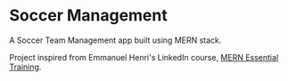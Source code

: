 # Soccer Management

A Soccer Team Management app built using MERN stack.

Project inspired from Emmanuel Henri's LinkedIn course, [MERN Essential Training](https://www.linkedin.com/learning/mern-essential-training?trk=tracker-hub_flagship_learning).